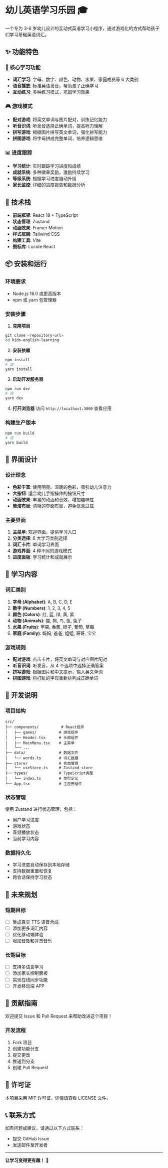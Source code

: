 # 幼儿英语学习乐园 🎓

一个专为 3-8 岁幼儿设计的互动式英语学习小程序，通过游戏化的方式帮助孩子们学习基础英语词汇。

## ✨ 功能特色

### 🎯 核心学习功能

- **词汇学习**: 字母、数字、颜色、动物、水果、家庭成员等 6 大类别
- **语音播放**: 标准英语发音，帮助孩子正确学习
- **互动练习**: 多种练习模式，巩固学习效果

### 🎮 游戏模式

- **配对游戏**: 将英文单词与图片配对，训练记忆能力
- **听音识词**: 听发音选择正确单词，提高听力理解
- **拼写游戏**: 根据图片拼写英文单词，强化拼写能力
- **拼图游戏**: 将字母拼成完整单词，培养逻辑思维

### 📊 进度跟踪

- **学习统计**: 实时跟踪学习进度和成绩
- **成就系统**: 多种徽章奖励，激励持续学习
- **等级系统**: 根据学习进度自动升级
- **家长监控**: 详细的进度报告和数据分析

## 🚀 技术栈

- **前端框架**: React 18 + TypeScript
- **状态管理**: Zustand
- **动画效果**: Framer Motion
- **样式框架**: Tailwind CSS
- **构建工具**: Vite
- **图标库**: Lucide React

## 📦 安装和运行

### 环境要求

- Node.js 16.0 或更高版本
- npm 或 yarn 包管理器

### 安装步骤

1. **克隆项目**

```bash
git clone <repository-url>
cd kids-english-learning
```

2. **安装依赖**

```bash
npm install
# 或
yarn install
```

3. **启动开发服务器**

```bash
npm run dev
# 或
yarn dev
```

4. **打开浏览器**
   访问 `http://localhost:3000` 查看应用

### 构建生产版本

```bash
npm run build
# 或
yarn build
```

## 🎨 界面设计

### 设计理念

- **色彩丰富**: 使用明亮、温暖的色彩，吸引幼儿注意力
- **大按钮**: 适合幼儿手指操作的按钮尺寸
- **动画效果**: 丰富的动画和音效，增加趣味性
- **简洁布局**: 清晰的界面布局，避免信息过载

### 主要界面

1. **主菜单**: 欢迎界面，提供学习入口
2. **分类选择**: 6 大学习类别选择
3. **词汇卡片**: 单词学习界面
4. **游戏界面**: 4 种不同的游戏模式
5. **进度面板**: 学习统计和成就展示

## 🎯 学习内容

### 词汇类别

1. **字母 (Alphabet)**: A, B, C, D, E
2. **数字 (Numbers)**: 1, 2, 3, 4, 5
3. **颜色 (Colors)**: 红, 蓝, 绿, 黄, 紫
4. **动物 (Animals)**: 猫, 狗, 鸟, 鱼, 兔子
5. **水果 (Fruits)**: 苹果, 香蕉, 橙子, 葡萄, 草莓
6. **家庭 (Family)**: 妈妈, 爸爸, 姐姐, 哥哥, 宝宝

### 游戏规则

- **配对游戏**: 点击卡片，将英文单词与对应图片配对
- **听音识词**: 听发音，从 4 个选项中选择正确答案
- **拼写游戏**: 根据图片和中文提示，输入英文单词
- **拼图游戏**: 将打乱的字母重新排列成正确单词

## 🔧 开发说明

### 项目结构

```
src/
├── components/          # React组件
│   ├── games/          # 游戏组件
│   ├── Header.tsx      # 头部组件
│   ├── MainMenu.tsx    # 主菜单
│   └── ...
├── data/               # 数据文件
│   └── words.ts        # 词汇数据
├── store/              # 状态管理
│   └── useStore.ts     # Zustand store
├── types/              # TypeScript类型
│   └── index.ts        # 类型定义
└── App.tsx             # 主应用组件
```

### 状态管理

使用 Zustand 进行状态管理，包括：

- 用户学习进度
- 游戏状态
- 音频播放状态
- 当前学习内容

### 数据持久化

- 学习进度自动保存到本地存储
- 支持数据重置和恢复
- 跨会话保持学习状态

## 🎉 未来规划

### 短期目标

- [ ] 集成真实 TTS 语音合成
- [ ] 添加更多词汇内容
- [ ] 优化移动端体验
- [ ] 增加音效和背景音乐

### 长期目标

- [ ] 支持多语言学习
- [ ] 添加家长控制面板
- [ ] 实现在线同步功能
- [ ] 开发移动端 APP

## 🤝 贡献指南

欢迎提交 Issue 和 Pull Request 来帮助改进这个项目！

### 开发流程

1. Fork 项目
2. 创建功能分支
3. 提交更改
4. 推送到分支
5. 创建 Pull Request

## 📄 许可证

本项目采用 MIT 许可证，详情请查看 LICENSE 文件。

## 📞 联系方式

如有问题或建议，请通过以下方式联系：

- 提交 GitHub Issue
- 发送邮件至开发者

---

**让学习变得更有趣！** 🌟

